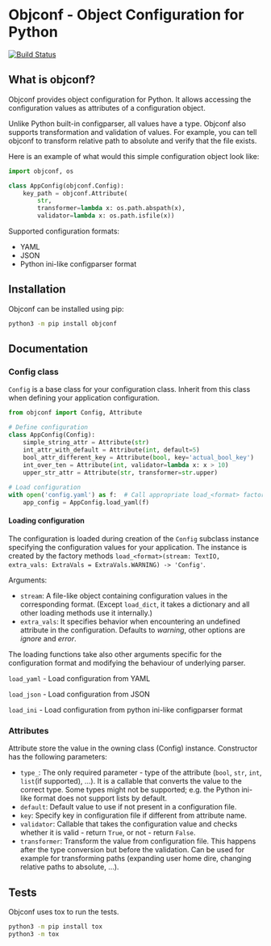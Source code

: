 # Objconf - Object Configuration for Python
[![Build Status](https://app.travis-ci.com/milosta/objconf.svg?branch=master)](https://app.travis-ci.com/milosta/objconf)
## What is objconf?
Objconf provides object configuration for Python.
It allows accessing the configuration values as attributes of a configuration object.

Unlike Python built-in configparser, all values have a type. Objconf also supports transformation
and validation of values. For example, you can tell objconf to transform relative path to absolute
and verify that the file exists.

Here is an example of what would this simple configuration object look like:

```python
import objconf, os

class AppConfig(objconf.Config):
    key_path = objconf.Attribute(
        str,
        transformer=lambda x: os.path.abspath(x),
        validator=lambda x: os.path.isfile(x))
```

Supported configuration formats:
- YAML
- JSON
- Python ini-like configparser format


## Installation
Objconf can be installed using pip:
```bash
python3 -m pip install objconf 
```

## Documentation

### Config class
`Config` is a base class for your configuration class.
Inherit from this class when defining your application configuration.
```python
from objconf import Config, Attribute

# Define configuration
class AppConfig(Config):
    simple_string_attr = Attribute(str)
    int_attr_with_default = Attribute(int, default=5)
    bool_attr_different_key = Attribute(bool, key='actual_bool_key')
    int_over_ten = Attribute(int, validator=lambda x: x > 10)
    upper_str_attr = Attribute(str, transformer=str.upper)
    
# Load configuration
with open('config.yaml') as f:  # Call appropriate load_<format> factory method
    app_config = AppConfig.load_yaml(f)
```

#### Loading configuration
The configuration is loaded during creation of the `Config` subclass instance specifying
the configuration values for your application. The instance is created by the factory
methods `load_<format>(stream: TextIO, extra_vals: ExtraVals = ExtraVals.WARNING) -> 'Config'`.

Arguments:
- `stream`: A file-like object containing configuration values in the corresponding
  format. (Except `load_dict`, it takes a dictionary
  and  all other loading methods use it internally.)
- `extra_vals`: It specifies behavior when encountering an undefined attribute in the configuration.
  Defaults to _warning_, other options are _ignore_ and _error_.

The loading functions take also other arguments specific for the configuration format
and modifying the behaviour of underlying parser.

``load_yaml`` - Load configuration from YAML

``load_json`` - Load configuration from JSON

``load_ini`` - Load configuration from python ini-like configparser format


### Attributes
Attribute store the value in the owning class (Config) instance.
Constructor has the following parameters:
- ``type_``: The only required parameter - type of the attribute
    (`bool`, `str`, `int`, `list`(if supported), …).
    It is a callable that converts the value to the correct type.
    Some types might not be supported; e.g. the Python ini-like format
    does not support lists by default.
- ``default``: Default value to use if not present in a configuration file.
- ``key``: Specify key in configuration file if different from attribute name.
- ``validator``: Callable that takes the configuration value and checks whether 
    it is valid - return `True`, or not - return `False`.
- ``transformer``: Transform the value from configuration file. This happens
    after the type conversion but before the validation.
    Can be used for example for transforming paths
    (expanding user home dire, changing relative paths to absolute, …).

## Tests
Objconf uses tox to run the tests.
```bash
python3 -m pip install tox
python3 -m tox
```
